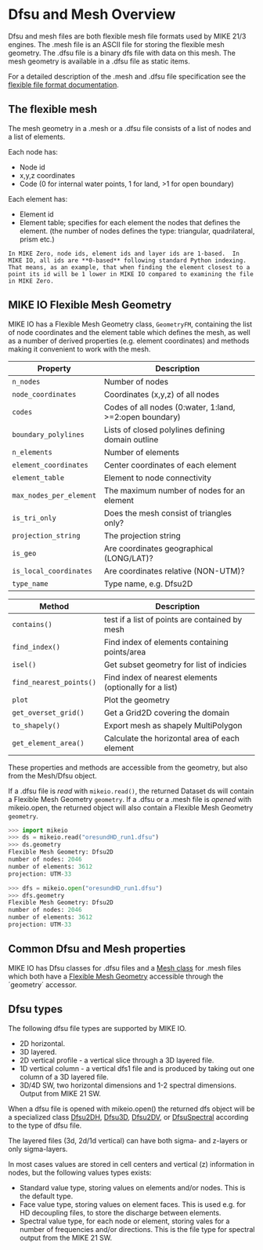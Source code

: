 # Dfsu and Mesh Overview

Dfsu and mesh files are both flexible mesh file formats used by MIKE 21/3 engines. 
The .mesh file is an ASCII file for storing the flexible mesh geometry. 
The .dfsu file is a binary dfs file with data on this mesh. The mesh geometry is 
available in a .dfsu file as static items.  

For a detailed description of the .mesh and .dfsu file specification see the [flexible file format documentation](https://manuals.mikepoweredbydhi.help/2021/General/FM_FileSpecification.pdf).


## The flexible mesh

The mesh geometry in a .mesh or a .dfsu file consists of a list of nodes and a list of elements.

Each node has:

* Node id
* x,y,z coordinates
* Code (0 for internal water points, 1 for land, >1 for open boundary)

Each element has:

* Element id
* Element table; specifies for each element the nodes that defines the element. 
(the number of nodes defines the type: triangular, quadrilateral, prism etc.)


```{warning} 
In MIKE Zero, node ids, element ids and layer ids are 1-based.  In MIKE IO, all ids are **0-based** following standard Python indexing. That means, as an example, that when finding the element closest to a point its id will be 1 lower in MIKE IO compared to examining the file in MIKE Zero.
```

## MIKE IO Flexible Mesh Geometry 

MIKE IO has a Flexible Mesh Geometry class, `GeometryFM`, containing the list of node coordinates and the element table which defines the mesh, as well as a number of derived properties (e.g. element coordinates) and methods making it convenient to work with the mesh. 

| Property  |      Description     |
|----------|--------------|
| `n_nodes` | Number of nodes | 
| `node_coordinates` | Coordinates (x,y,z) of all nodes | 
| `codes` | Codes of all nodes (0:water, 1:land, >=2:open boundary) | 
| `boundary_polylines` | Lists of closed polylines defining domain outline | 
| `n_elements` | Number of elements | 
| `element_coordinates` | Center coordinates of each element | 
| `element_table` | Element to node connectivity | 
| `max_nodes_per_element` | The maximum number of nodes for an element | 
| `is_tri_only` | Does the mesh consist of triangles only? | 
| `projection_string` | The projection string | 
| `is_geo` | Are coordinates geographical (LONG/LAT)? | 
| `is_local_coordinates` | Are coordinates relative (NON-UTM)? | 
| `type_name` | Type name, e.g. Dfsu2D| 


| Method  |      Description     |
|----------|--------------|
| `contains()` | test if a list of points are contained by mesh | 
| `find_index()` | Find index of elements containing points/area|
| `isel()` | Get subset geometry for list of indicies |
| `find_nearest_points()` | Find index of nearest elements (optionally for a list) |
| `plot` | Plot the geometry |
| `get_overset_grid()` | Get a Grid2D covering the domain |
| `to_shapely()` | Export mesh as shapely MultiPolygon | 
| `get_element_area()` | Calculate the horizontal area of each element | 


These properties and methods are accessible from the geometry, but also from the Mesh/Dfsu object. 

If a .dfsu file is *read* with `mikeio.read()`, the returned Dataset ds will contain a Flexible Mesh Geometry `geometry`. If a .dfsu or a .mesh file is *opened* with mikeio.open, the returned object will also contain a Flexible Mesh Geometry `geometry`. 

```python
>>> import mikeio
>>> ds = mikeio.read("oresundHD_run1.dfsu")
>>> ds.geometry
Flexible Mesh Geometry: Dfsu2D
number of nodes: 2046
number of elements: 3612
projection: UTM-33

>>> dfs = mikeio.open("oresundHD_run1.dfsu")
>>> dfs.geometry
Flexible Mesh Geometry: Dfsu2D
number of nodes: 2046
number of elements: 3612
projection: UTM-33
```




## Common Dfsu and Mesh properties

MIKE IO has Dfsu classes for .dfsu files 
and a [Mesh class](mikeio.Mesh) for .mesh files which both 
have a [Flexible Mesh Geometry](GeometryFM) accessible through the ´geometry´ accessor. 




## Dfsu types

The following dfsu file types are supported by MIKE IO.

* 2D horizontal. 
* 3D layered. 
* 2D vertical profile - a vertical slice through a 3D layered file. 
* 1D vertical column - a vertical dfs1 file and is produced by taking out one column of a 3D layered file.
* 3D/4D SW, two horizontal dimensions and 1-2 spectral dimensions. Output from MIKE 21 SW.

When a dfsu file is opened with mikeio.open() the returned dfs object will be a specialized class [Dfsu2DH](Dfsu2DH), [Dfsu3D](Dfsu3D), [Dfsu2DV](Dfsu2DV), or [DfsuSpectral](DfsuSpectral) according to the type of dfsu file. 

The layered files (3d, 2d/1d vertical) can have both sigma- and z-layers or only sigma-layers. 

In most cases values are stored in cell centers and vertical (z) information in nodes, 
but the following values types exists: 

* Standard value type, storing values on elements and/or nodes. This is the default type.
* Face value type, storing values on element faces. This is used e.g. for HD decoupling files, to store the discharge between elements.
* Spectral value type, for each node or element, storing vales for a number of frequencies and/or directions. This is the file type for spectral output from the MIKE 21 SW. 


